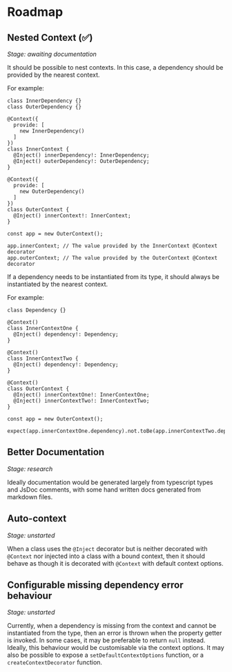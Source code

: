 # Roadmap

## Nested Context (✅)

*Stage: awaiting documentation*

It should be possible to nest contexts. In this case, a dependency should be provided by the nearest
context.

For example:

```ts, ignore
class InnerDependency {}
class OuterDependency {}

@Context({
  provide: [
    new InnerDependency()
  ]
})
class InnerContext {
  @Inject() innerDependency!: InnerDependency;
  @Inject() outerDependency!: OuterDependency;
}

@Context({
  provide: [
    new OuterDependency()
  ]
})
class OuterContext {
  @Inject() innerContext!: InnerContext;
}

const app = new OuterContext();

app.innerContext; // The value provided by the InnerContext @Context decorator
app.outerContext; // The value provided by the OuterContext @Context decorator
```

If a dependency needs to be instantiated from its type, it should always be instantiated by the
nearest context.

For example:

```ts, ignore
class Dependency {}

@Context()
class InnerContextOne {
  @Inject() dependency!: Dependency;
}

@Context()
class InnerContextTwo {
  @Inject() dependency!: Dependency;
}

@Context()
class OuterContext {
  @Inject() innerContextOne!: InnerContextOne;
  @Inject() innerContextTwo!: InnerContextTwo;
}

const app = new OuterContext();

expect(app.innerContextOne.dependency).not.toBe(app.innerContextTwo.dependency);
```

## Better Documentation

*Stage: research*

Ideally documentation would be generated largely from typescript types and JsDoc comments, with some
hand written docs generated from markdown files.

## Auto-context

*Stage: unstarted*

When a class uses the `@Inject` decorator but is neither decorated with `@Context` nor injected
into a class with a bound context, then it should behave as though it is decorated with `@Context`
with default context options.

## Configurable missing dependency error behaviour

*Stage: unstarted*

Currently, when a dependency is missing from the context and cannot be instantiated from the type,
then an error is thrown when the property getter is invoked. In some cases, it may be preferable
to return `null` instead. Ideally, this behaviour would be customisable via the context options.
It may also be possible to expose a `setDefaultContextOptions` function, or a `createContextDecorator`
function.
